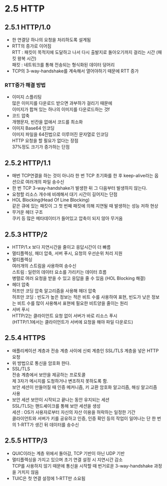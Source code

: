 # 2.5 HTTP

## 2.5.1 HTTP/1.0

-   한 연결당 하나의 요청을 처리하도록 설계됨
-   RTT의 증가로 이어짐<br>
    RTT : 패킷이 목적지에 도달하고 나서 다시 출발지로 돌아오기까지 걸리는 시간 (패킷 왕복 시간)<br>
    패킷 : 네트워크를 통해 전송되는 형식화된 데이터 덩어리
-   TCP의 3-way-handshake를 계속해서 열어야하기 때문에 RTT 증가

### RTT증가 해결 방법

-   이미지 스플리팅<br>
    많은 이미지를 다운로드 받으면 과부하가 걸리기 때문에 <br>이미지가 합쳐 있는 하나의 이미지를 다운로드하는 것f
-   코드 압축<br>
    개행문자, 빈칸을 없애서 코드를 최소화
-   이미지 Base64 인코딩<br>
    이미지 파일을 64진법으로 이루어진 문자열로 인코딩<br>
    HTTP 요청을 할 필요가 없다는 장점<br>
    37%정도 크기가 증가하는 단점

## 2.5.2 HTTP/1.1

-   매번 TCP연결을 하는 것이 아니라 한 번 TCP 초기화를 한 후 keep-alive라는 옵션으로 여러개의 파일 송수신
-   한 번 TCP 3-way-handshake가 발생한 뒤 그 다음부터 발생하지 않는다.
-   요청할 리소스 개수에 비례해서 대기 시간이 길어지는 단점
-   HOL Blocking(Head Of Line Blocking)<br>
    같은 큐에 있는 패킷이 그 첫 번째 패킷에 의해 지연될 때 발생하는 성능 저하 현상
-   무거운 헤더 구조<br>
    쿠키 등 많은 메타데이터가 들어있고 압축이 되지 않아 무거움

## 2.5.3 HTTP/2

-   HTTP/1.x 보다 지연시간을 줄이고 응답시간이 더 빠름
-   멀티플렉싱, 헤더 압축, 서버 푸시, 요청의 우선순위 처리 지원
-   멀티플렉싱<br>
    여러개의 스트림을 사용하여 송수신<br>
    스트림 : 일련의 데이터 요소를 가리키는 데이터 흐름<br>
    병렬로 여러 요청을 받을 수 있고 응답을 줄 수 있음 (HOL Blocking 해결)
-   헤더 압축<br>
    허프만 코딩 압축 알고리즘을 사용해 헤더 압축<br>
    허프만 코딩 : 빈도가 높은 정보는 적은 비트 수를 사용하여 표현, 빈도가 낮은 정보는 비트 수를 많이 사용해서 표현에 필요한 비트양을 줄이는 원리
-   서버 푸시<br>
    HTTP/2는 클라이언트 요청 없이 서버가 바로 리소스 푸시<br>
    (HTTP/1.1에서는 클라이언트가 서버에 요청을 해야 파일 다운로드)

## 2.5.4 HTTPS

-   애플리케이션 계층과 전송 계층 사이에 신뢰 계층인 SSL/TLS 계층을 넣은 HTTP 요청
-   위 방법으로 통신을 암호화 한다.
-   SSL/TLS<br>
    전송 계층에서 보안을 제공하는 프로토콜<br>
    제 3자가 메시지를 도청하거나 변조하지 못하도록 함.<br>
    보안 세션이 만들어질 때 인증 메커니즘, 키 교환 암호화 알고리즘, 해싱 알고리즘 사용
-   보안 세션
    보안이 시작되고 끝나는 동안 유지되는 세션<br>
    SSL/TLS는 핸드셰이크를 통해 보안 세션을 생성<br>
    세션 : OS가 사용자로부터 자신의 자산 이용을 허락하는 일정한 기간<br>
    클라이언트와 서버가 키를 공유하고 인증, 인증 확인 등의 작업이 일어나는 단 한 번의 1-RTT가 생긴 뒤 데이터를 송수신

## 2.5.5 HTTP/3

-   QUIC이라는 계층 위에서 돌아감, TCP 기반이 아닌 UDP 기반
-   멀티플렉싱을 가지고 있으며 초기 연결 설정 시 지연시간 감소<br>
    TCP를 사용하지 않기 때문에 통신을 시작할 때 번거로운 3-way-handshake 과정을 거치지 않음
-   TUIC은 첫 연결 설정에 1-RTT만 소요됨
